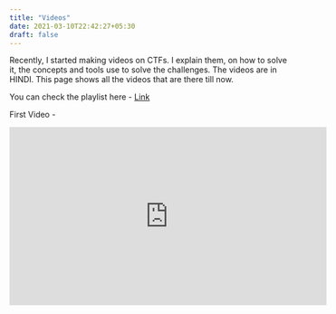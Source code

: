 ```yaml
---
title: "Videos"
date: 2021-03-10T22:42:27+05:30
draft: false
---
```

Recently, I started making videos on CTFs. I explain them, on how to solve it, the concepts and tools use to solve the challenges. The videos are in HINDI. This page shows all the videos that are there till now. 

You can check the playlist here - [Link](https://www.youtube.com/playlist?list=PLMoaiG_x8uS7tMhFLnJEsIy6JPP0GVM5L)


First Video - 
<iframe width="560" height="315" src="https://www.youtube.com/embed/cJS4jl_YDwg" frameborder="0" allow="accelerometer; autoplay; clipboard-write; encrypted-media; gyroscope; picture-in-picture" allowfullscreen></iframe>